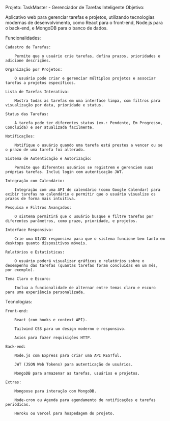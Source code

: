 Projeto: TaskMaster - Gerenciador de Tarefas Inteligente
Objetivo:

Aplicativo web para gerenciar tarefas e projetos, utilizando tecnologias modernas de desenvolvimento, como React para o front-end, Node.js para o back-end, e MongoDB para o banco de dados.

Funcionalidades:

    Cadastro de Tarefas:

        Permite que o usuário crie tarefas, defina prazos, prioridades e adicione descrições.

    Organização por Projetos:

        O usuário pode criar e gerenciar múltiplos projetos e associar tarefas a projetos específicos.

    Lista de Tarefas Interativa:

        Mostra todas as tarefas em uma interface limpa, com filtros para visualização por data, prioridade e status.

    Status das Tarefas:

        A tarefa pode ter diferentes status (ex.: Pendente, Em Progresso, Concluída) e ser atualizada facilmente.

    Notificações:

        Notifique o usuário quando uma tarefa está prestes a vencer ou se o prazo de uma tarefa foi alterado.

    Sistema de Autenticação e Autorização:

        Permite que diferentes usuários se registrem e gerenciem suas próprias tarefas. Inclui login com autenticação JWT.

    Integração com Calendário:

        Integração com uma API de calendário (como Google Calendar) para exibir tarefas no calendário e permitir que o usuário visualize os prazos de forma mais intuitiva.

    Pesquisa e Filtros Avançados:

        O sistema permitirá que o usuário busque e filtre tarefas por diferentes parâmetros, como prazo, prioridade, e projetos.

    Interface Responsiva:

        Crie uma UI/UX responsiva para que o sistema funcione bem tanto em desktops quanto dispositivos móveis.

    Relatórios e Estatísticas:

        O usuário poderá visualizar gráficos e relatórios sobre o desempenho das tarefas (quantas tarefas foram concluídas em um mês, por exemplo).

    Tema Claro e Escuro:

        Inclua a funcionalidade de alternar entre temas claro e escuro para uma experiência personalizada.

Tecnologias:

    Front-end:

        React (com hooks e context API).

        Tailwind CSS para um design moderno e responsivo.

        Axios para fazer requisições HTTP.

    Back-end:

        Node.js com Express para criar uma API RESTful.

        JWT (JSON Web Tokens) para autenticação de usuários.

        MongoDB para armazenar as tarefas, usuários e projetos.

    Extras:

        Mongoose para interação com MongoDB.

        Node-cron ou Agenda para agendamento de notificações e tarefas periódicas.

        Heroku ou Vercel para hospedagem do projeto.


